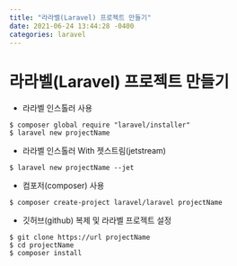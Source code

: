 ```yaml
---
title: "라라벨(Laravel) 프로젝트 만들기"
date: 2021-06-24 13:44:28 -0400
categories: laravel
---
```


# 라라벨(Laravel) 프로젝트 만들기

- 라라벨 인스톨러 사용

```
$ composer global require "laravel/installer"
$ laravel new projectName
```

- 라라벨 인스톨러 With 젯스트림(jetstream) 

```
$ laravel new projectName --jet
```

- 컴포저(composer) 사용

```
$ composer create-project laravel/laravel projectName
```

- 깃허브(github) 복제 및 라라벨 프로젝트  설정

```
$ git clone https://url projectName
$ cd projectName
$ composer install
```
